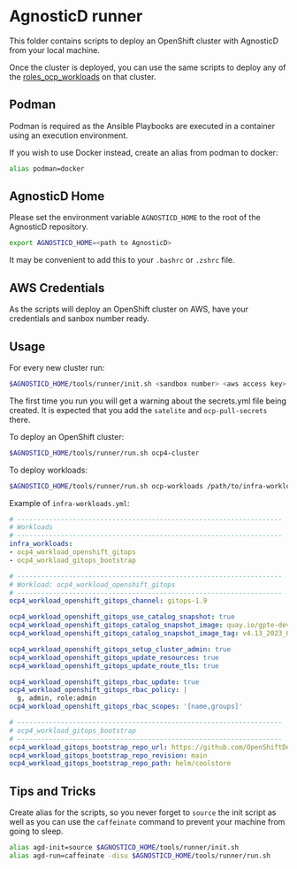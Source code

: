 # AgnosticD runner

This folder contains scripts to deploy an OpenShift cluster with AgnosticD from your local machine.

Once the cluster is deployed, you can use the same scripts to deploy any of the [roles_ocp_workloads](../../ansible/roles/roles_ocp_workloads) on that cluster.

## Podman

Podman is required as the Ansible Playbooks are executed in a container using an execution environment.

If you wish to use Docker instead, create an alias from podman to docker:

```bash
alias podman=docker
```

## AgnosticD Home

Please set the environment variable `AGNOSTICD_HOME` to the root of the AgnosticD repository.

```bash
export AGNOSTICD_HOME=<path to AgnosticD>
```

It may be convenient to add this to your `.bashrc` or `.zshrc` file.

## AWS Credentials

As the scripts will deploy an OpenShift cluster on AWS, have your credentials and sanbox number ready.

## Usage

For every new cluster run:

```bash
$AGNOSTICD_HOME/tools/runner/init.sh <sandbox number> <aws access key> <aws secret key>
```

The first time you run you will get a warning about the secrets.yml file being created. It is expected that you add the `satelite` and `ocp-pull-secrets` there.

To deploy an OpenShift cluster:

```bash
$AGNOSTICD_HOME/tools/runner/run.sh ocp4-cluster
```

To deploy workloads:

```bash
$AGNOSTICD_HOME/tools/runner/run.sh ocp-workloads /path/to/infra-workloads.yml
```

Example of `infra-workloads.yml`:
```yaml
# -------------------------------------------------------------------
# Workloads
# -------------------------------------------------------------------
infra_workloads:
- ocp4_workload_openshift_gitops
- ocp4_workload_gitops_bootstrap

# -------------------------------------------------------------------
# Workload: ocp4_workload_openshift_gitops
# -------------------------------------------------------------------
ocp4_workload_openshift_gitops_channel: gitops-1.9

ocp4_workload_openshift_gitops_use_catalog_snapshot: true
ocp4_workload_openshift_gitops_catalog_snapshot_image: quay.io/gpte-devops-automation/olm_snapshot_redhat_catalog
ocp4_workload_openshift_gitops_catalog_snapshot_image_tag: v4.13_2023_06_26

ocp4_workload_openshift_gitops_setup_cluster_admin: true
ocp4_workload_openshift_gitops_update_resources: true
ocp4_workload_openshift_gitops_update_route_tls: true

ocp4_workload_openshift_gitops_rbac_update: true
ocp4_workload_openshift_gitops_rbac_policy: |
  g, admin, role:admin
ocp4_workload_openshift_gitops_rbac_scopes: '[name,groups]'

# -------------------------------------------------------------------
# ocp4_workload_gitops_bootstrap
# -------------------------------------------------------------------
ocp4_workload_gitops_bootstrap_repo_url: https://github.com/OpenShiftDemos/coolstore-portfolio
ocp4_workload_gitops_bootstrap_repo_revision: main
ocp4_workload_gitops_bootstrap_repo_path: helm/coolstore
```

## Tips and Tricks

Create alias for the scripts, so you never forget to `source` the init script as well as you can use the `caffeinate` command to prevent your machine from going to sleep.

```bash
alias agd-init=source $AGNOSTICD_HOME/tools/runner/init.sh
alias agd-run=caffeinate -disu $AGNOSTICD_HOME/tools/runner/run.sh
```
